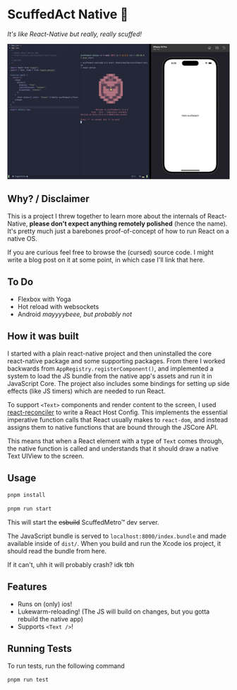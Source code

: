 # ScuffedAct Native 🤮

_It's like React-Native but really, really scuffed!_

![](images/ScuffedAct.png)

## Why? / Disclaimer

This is a project I threw together to learn more about the internals of React-Native,
**please don't expect anything remotely polished** (hence the name).
It's pretty much just a barebones proof-of-concept of how to run React on a native OS.

If you are curious feel free to browse the (cursed) source code. I might write
a blog post on it at some point, in which case I'll link that here.

## To Do

- Flexbox with Yoga
- Hot reload with websockets
- Android _mayyyybeee, but probably not_

## How it was built

I started with a plain react-native project and then uninstalled the core react-native package and some supporting packages.
From there I worked backwards from `AppRegistry.registerComponent()`, and implemented a system to load the JS bundle from
the native app's assets and run it in JavaScript Core. The project also includes some bindings for setting up side effects
(like JS timers) which are needed to run React.

To support `<Text>` components and render content to the screen, I used [react-reconciler](https://www.npmjs.com/package/react-reconciler)
to write a React Host Config. This implements the essential imperative function calls that React usually makes to `react-dom`,
and instead assigns them to native functions that are bound through the JSCore API.

This means that when a React element with a type of `Text` comes through, the native function is called and understands that it should
draw a native Text UIView to the screen.

## Usage

```bash
pnpm install
```

```bash
pnpm run start
```

This will start the ~~esbuild~~ ScuffedMetro™ dev server.

The JavaScript bundle is served to `localhost:8000/index.bundle` and made available inside of `dist/`. When you build and run the Xcode ios project, it should read the bundle from here.

If it can't, uhh it will probably crash? idk tbh

## Features

- Runs on (only) ios!
- Lukewarm-reloading! (The JS will build on changes, but you gotta rebuild the native app)
- Supports `<Text />`!

## Running Tests

To run tests, run the following command

```bash
pnpm run test
```
